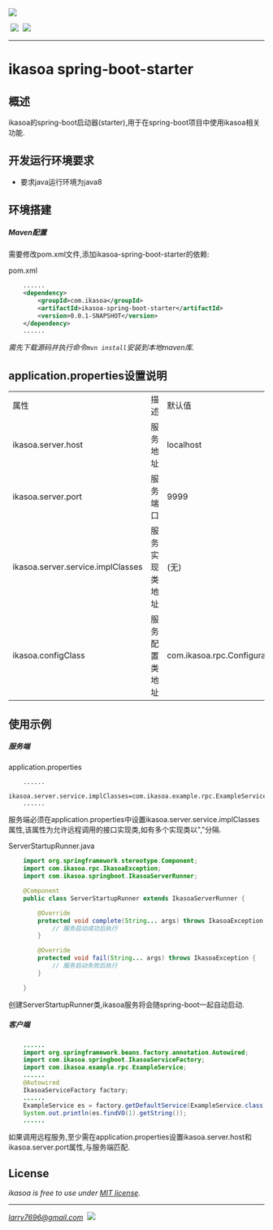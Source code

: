 [![](https://raw.githubusercontent.com/venwyhk/ikasoa/master/ikasoalogo_small.png)](https://ikasoa.com)<br />

&nbsp;[![](https://codeship.com/projects/9cf2f150-1507-0134-ee57-3adebfc67210/status?branch=master)](https://codeship.com/projects/157977)&nbsp;&nbsp;[![](https://img.shields.io/badge/license-MIT-097ABA.svg?style=plastic)](https://opensource.org/licenses/mit-license.php)&nbsp;&nbsp;

***

# ikasoa spring-boot-starter #

## 概述 ##

  ikasoa的spring-boot启动器(starter),用于在spring-boot项目中使用ikasoa相关功能.

## 开发运行环境要求 ##

- 要求java运行环境为java8

## 环境搭建 ##

##### Maven配置 #####

需要修改pom.xml文件,添加ikasoa-spring-boot-starter的依赖:

pom.xml

```xml
    ......
    <dependency>
        <groupId>com.ikasoa</groupId>
        <artifactId>ikasoa-spring-boot-starter</artifactId>
        <version>0.0.1-SNAPSHOT</version>
    </dependency>
    ......
```

  *需先下载源码并执行命令`mvn install`安装到本地maven库.*

## application.properties设置说明 ##

<table>
  <tr>
    <td>属性</td>
    <td>描述</td>
    <td>默认值</td>
    <td>备注</td>
  </tr>
  <tr>
    <td>ikasoa.server.host</td>
    <td>服务地址</td>
    <td>localhost</td>
    <td></td>
  </tr>
  <tr>
    <td>ikasoa.server.port</td>
    <td>服务端口</td>
    <td>9999</td>
    <td></td>
  </tr>
  <tr>
    <td>ikasoa.server.service.implClasses</td>
    <td>服务实现类地址</td>
    <td>(无)</td>
    <td>服务端设置时必填,多个实现类以","分隔.</td>
  </tr>
  <tr>
    <td>ikasoa.configClass</td>
    <td>服务配置类地址</td>
    <td>com.ikasoa.rpc.Configurator</td>
    <td>可继承Configurator实现高级设置.</td>
  </tr>
</table>

## 使用示例 ##

##### 服务端 #####

application.properties

```
    ......
    ikasoa.server.service.implClasses=com.ikasoa.example.rpc.ExampleServiceImpl
    ......
```

  服务端必须在application.properties中设置ikasoa.server.service.implClasses属性,该属性为允许远程调用的接口实现类,如有多个实现类以","分隔.

ServerStartupRunner.java

```java
    import org.springframework.stereotype.Component;
    import com.ikasoa.rpc.IkasoaException;
    import com.ikasoa.springboot.IkasoaServerRunner;

    @Component
    public class ServerStartupRunner extends IkasoaServerRunner {

        @Override
        protected void complete(String... args) throws IkasoaException {
            // 服务启动成功后执行
        }

        @Override
        protected void fail(String... args) throws IkasoaException {
            // 服务启动失败后执行
        }

    }
```

  创建ServerStartupRunner类,ikasoa服务将会随spring-boot一起自动启动.

##### 客户端 #####

```java
    ......
    import org.springframework.beans.factory.annotation.Autowired;
    import com.ikasoa.springboot.IkasoaServiceFactory;
    import com.ikasoa.example.rpc.ExampleService;
    ......
    @Autowired
    IkasoaServiceFactory factory;
    ......
    ExampleService es = factory.getDefaultService(ExampleService.class);
    System.out.println(es.findVO(1).getString());
    ......
```

  如果调用远程服务,至少需在application.properties设置ikasoa.server.host和ikasoa.server.port属性,与服务端匹配.

## License ##

*ikasoa is free to use under [MIT license](https://github.com/venwyhk/ikasoa/blob/master/LICENSE).*

***

*larry7696@gmail.com*&nbsp;&nbsp;[![](https://i.creativecommons.org/l/by/4.0/80x15.png)](http://creativecommons.org/licenses/by/4.0/)
